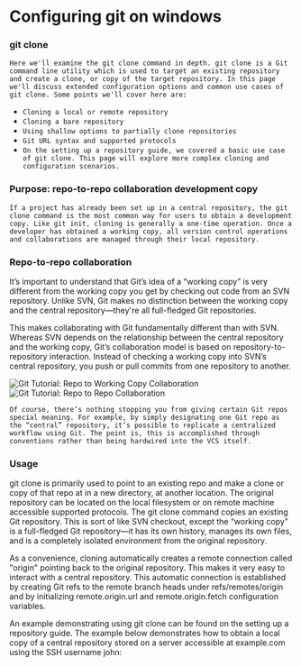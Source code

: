 # Configuring git on windows

### git clone
`Here we'll examine the git clone command in depth. git clone is a Git command line utility which is used to target an existing repository and create a clone, or copy of the target repository. In this page we'll discuss extended configuration options and common use cases of git clone. Some points we'll cover here are:`

- `Cloning a local or remote repository`
- `Cloning a bare repository`
- `Using shallow options to partially clone repositories`
- `Git URL syntax and supported protocols`
- `On the setting up a repository guide, we covered a basic use case of git clone. This page will explore more complex cloning and configuration scenarios.`

### Purpose: repo-to-repo collaboration development copy

`If a project has already been set up in a central repository, the git clone command is the most common way for users to obtain a development copy. Like git init, cloning is generally a one-time operation. Once a developer has obtained a working copy, all version control operations and collaborations are managed through their local repository.`

### Repo-to-repo collaboration
It’s important to understand that Git’s idea of a “working copy” is very different from the working copy you get by checking out code from an SVN repository. Unlike SVN, Git makes no distinction between the working copy and the central repository—they're all full-fledged Git repositories.

This makes collaborating with Git fundamentally different than with SVN. Whereas SVN depends on the relationship between the central repository and the working copy, Git’s collaboration model is based on repository-to-repository interaction. Instead of checking a working copy into SVN’s central repository, you push or pull commits from one repository to another.

<img src="https://wac-cdn.atlassian.com/dam/jcr:e5228129-76b1-4b2c-8f10-af789f2ea6c0/03.svg?cdnVersion=1109" alt="Git Tutorial: Repo to Working Copy Collaboration" class="lozad">

<img src="https://wac-cdn.atlassian.com/dam/jcr:5d68ce55-59a7-4840-a896-eb2014a9f17b/02.svg?cdnVersion=1109" alt="Git Tutorial: Repo to Repo Collaboration" class="lozad">


`Of course, there’s nothing stopping you from giving certain Git repos special meaning. For example, by simply designating one Git repo as the “central” repository, it’s possible to replicate a centralized workflow using Git. The point is, this is accomplished through conventions rather than being hardwired into the VCS itself.`

### Usage
git clone is primarily used to point to an existing repo and make a clone or copy of that repo at in a new directory, at another location. The original repository can be located on the local filesystem or on remote machine accessible supported protocols. The git clone command copies an existing Git repository. This is sort of like SVN checkout, except the “working copy” is a full-fledged Git repository—it has its own history, manages its own files, and is a completely isolated environment from the original repository.

As a convenience, cloning automatically creates a remote connection called "origin" pointing back to the original repository. This makes it very easy to interact with a central repository. This automatic connection is established by creating Git refs to the remote branch heads under refs/remotes/origin and by initializing remote.origin.url and remote.origin.fetch configuration variables.

An example demonstrating using git clone can be found on the setting up a repository guide. The example below demonstrates how to obtain a local copy of a central repository stored on a server accessible at example.com using the SSH username john:
